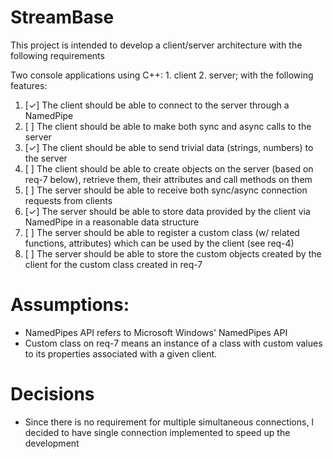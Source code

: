 # StreamBase
This project is intended to develop a client/server architecture with the following requirements

Two console applications using C++: 1. client 2. server; with the following features:

1. [✓] The client should be able to connect to the server through a NamedPipe
1. [ ] The client should be able to make both sync and async calls to the server
1. [✓] The client should be able to send trivial data (strings, numbers) to the server
1. [ ] The client should be able to create objects on the server (based on req-7 below), retrieve them, their attributes and call methods on them
1. [ ] The server should be able to receive both sync/async connection requests from clients
1. [✓] The server should be able to store data provided by the client via NamedPipe in a reasonable data structure
1. [ ] The server should be able to register a custom class (w/ related functions, attributes) which can be used by the client (see req-4)
1. [ ] The server should be able to store the custom objects created by the client for the custom class created in req-7

# Assumptions:
* NamedPipes API refers to Microsoft Windows' NamedPipes API
* Custom class on req-7 means an instance of a class with custom values to its properties associated with a given client.

# Decisions
* Since there is no requirement for multiple simultaneous connections, I decided to have single connection implemented to speed up the development
